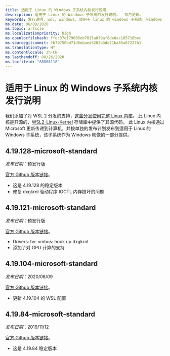 ```yaml
---
title: 适用于 Linux 的 Windows 子系统内核发行说明
description: 适用于 Linux 的 Windows 子系统的发行说明。  每月更新。
keywords: 发行说明, wsl, windows, 适用于 linux 的 windows 子系统, windows 子系统, ubuntu, kernel
ms.date: 06/09/2020
ms.topic: article
ms.localizationpriority: high
ms.openlocfilehash: ffec37d179005eb7015a8f9af8de0ac185710bec
ms.sourcegitcommit: fb79750bd71d6ebaed5203b3de71ba85a67227b1
ms.translationtype: HT
ms.contentlocale: zh-CN
ms.lasthandoff: 08/26/2020
ms.locfileid: "88866118"
---
```

# <a name="release-notes-for-windows-subsystem-for-linux-kernel"></a>适用于 Linux 的 Windows 子系统内核发行说明

我们添加了对 WSL 2 分发的支持，[这些分发使用完整 Linux 内核](https://devblogs.microsoft.com/commandline/shipping-a-linux-kernel-with-windows/)。 此 Linux 内核是开源的，[WSL2-Linux-Kernel](https://github.com/microsoft/WSL2-Linux-Kernel) 存储库中提供了其源代码。 此 Linux 内核通过 Microsoft 更新传递到计算机，并按单独的发布计划发布到适用于 Linux 的 Windows 子系统，该子系统作为 Windows 映像的一部分提供。

## <a name="419128-microsoft-standard"></a>4.19.128-microsoft-standard
*发布日期*：预发行版

[官方 Github 版本链接](https://github.com/microsoft/WSL2-Linux-Kernel/releases/tag/4.19.128-microsoft-standard)。

* 这是 4.19.128 的稳定版本
* 修复 dxgkrnl 驱动程序 IOCTL 内存损坏的问题

## <a name="419121-microsoft-standard"></a>4.19.121-microsoft-standard
*发布日期*：预发行版

[官方 Github 版本链接](https://github.com/microsoft/WSL2-Linux-Kernel/releases/tag/4.19.121-microsoft-standard)。

* Drivers: hv: vmbus: hook up dxgkrnl
* 添加了对 GPU 计算的支持

## <a name="419104-microsoft-standard"></a>4.19.104-microsoft-standard
*发布日期*：2020/06/09 

[官方 Github 版本链接](https://github.com/microsoft/WSL2-Linux-Kernel/releases/tag/4.19.104-microsoft-standard)。

* 更新 4.19.104 的 WSL 配置

## <a name="41984-microsoft-standard"></a>4.19.84-microsoft-standard
*发布日期*：2019/11/12 

[官方 Github 版本链接](https://github.com/microsoft/WSL2-Linux-Kernel/releases/tag/4.19.84-microsoft-standard)。

* 这是 4.19.84 稳定版本

